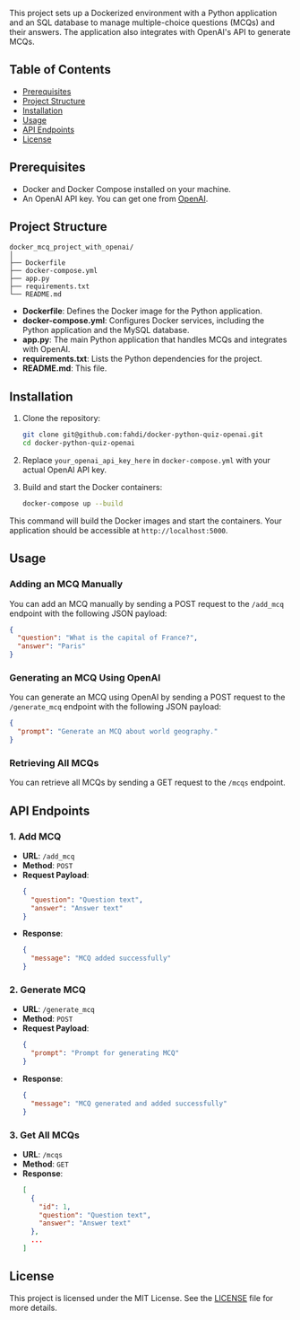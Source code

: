 This project sets up a Dockerized environment with a Python application and an SQL database to manage multiple-choice questions (MCQs) and their answers. The application also integrates with OpenAI's API to generate MCQs.

## Table of Contents

- [Prerequisites](#prerequisites)
- [Project Structure](#project-structure)
- [Installation](#installation)
- [Usage](#usage)
- [API Endpoints](#api-endpoints)
- [License](#license)

## Prerequisites

- Docker and Docker Compose installed on your machine.
- An OpenAI API key. You can get one from [OpenAI](https://beta.openai.com/signup/).

## Project Structure

```
docker_mcq_project_with_openai/
│
├── Dockerfile
├── docker-compose.yml
├── app.py
├── requirements.txt
└── README.md
```

- **Dockerfile**: Defines the Docker image for the Python application.
- **docker-compose.yml**: Configures Docker services, including the Python application and the MySQL database.
- **app.py**: The main Python application that handles MCQs and integrates with OpenAI.
- **requirements.txt**: Lists the Python dependencies for the project.
- **README.md**: This file.

## Installation

1. Clone the repository:

   ```sh
   git clone git@github.com:fahdi/docker-python-quiz-openai.git
   cd docker-python-quiz-openai
   ```

2. Replace `your_openai_api_key_here` in `docker-compose.yml` with your actual OpenAI API key.

3. Build and start the Docker containers:

   ```sh
   docker-compose up --build
   ```

This command will build the Docker images and start the containers. Your application should be accessible at `http://localhost:5000`.

## Usage

### Adding an MCQ Manually

You can add an MCQ manually by sending a POST request to the `/add_mcq` endpoint with the following JSON payload:

```json
{
  "question": "What is the capital of France?",
  "answer": "Paris"
}
```

### Generating an MCQ Using OpenAI

You can generate an MCQ using OpenAI by sending a POST request to the `/generate_mcq` endpoint with the following JSON payload:

```json
{
  "prompt": "Generate an MCQ about world geography."
}
```

### Retrieving All MCQs

You can retrieve all MCQs by sending a GET request to the `/mcqs` endpoint.

## API Endpoints

### 1. Add MCQ

- **URL**: `/add_mcq`
- **Method**: `POST`
- **Request Payload**:
  ```json
  {
    "question": "Question text",
    "answer": "Answer text"
  }
  ```
- **Response**:
  ```json
  {
    "message": "MCQ added successfully"
  }
  ```

### 2. Generate MCQ

- **URL**: `/generate_mcq`
- **Method**: `POST`
- **Request Payload**:
  ```json
  {
    "prompt": "Prompt for generating MCQ"
  }
  ```
- **Response**:
  ```json
  {
    "message": "MCQ generated and added successfully"
  }
  ```

### 3. Get All MCQs

- **URL**: `/mcqs`
- **Method**: `GET`
- **Response**:
  ```json
  [
    {
      "id": 1,
      "question": "Question text",
      "answer": "Answer text"
    },
    ...
  ]
  ```

## License

This project is licensed under the MIT License. See the [LICENSE](LICENSE) file for more details.

